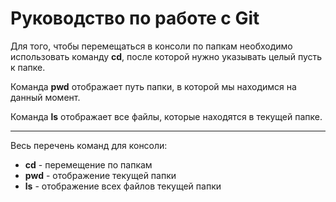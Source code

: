 # Руководство по работе с Git

Для того, чтобы перемещаться в консоли по папкам необходимо использовать команду **cd**, после которой нужно указывать целый пусть к папке.

Команда **pwd** отображает путь папки, в которой мы находимся на данный момент.

Команда **ls** отображает все файлы, которые находятся в текущей папке.

---

Весь перечень команд для консоли:
+ **cd** - перемещение по папкам
+ **pwd** - отображение текущей папки
+ **ls** - отображение всех файлов текущей папки